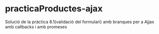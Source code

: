 # practicaProductes-ajax
Solució de la pràctica 8.1(validació del formulari) amb branques per a Ajjax amb callbacks i amb promeses
